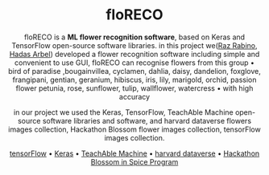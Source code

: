 <div align="center">

# floRECO

floRECO is a **ML flower recognition software**, based on Keras and TensorFlow open-source software libraries.
in this project we([Raz Rabino](https://github.com/RazRabino), [Hadas Arbel](https://github.com/HadasahS)) developed a flower recognition software
including simple and convenient to use GUI, floRECO can recognise flowers from this group • bird of paradise ,bougainvillea, 
cyclamen, dahlia, daisy, dandelion, foxglove, frangipani, gentian, geranium, hibiscus, iris, lily, marigold, orchid, passion flower
petunia, rose, sunflower, tulip, wallflower, watercress • with high accuracy

in our project we used the Keras, TensorFlow, TeachAble Machine open-source software libraries and software,
and harvard dataverse flowers images collection, Hackathon Blossom flower images collection, tensorFlow images collection.

[tensorFlow](https://www.tensorflow.org/) •
[Keras](https://keras.io/) •
[TeachAble Machine](https://teachablemachine.withgoogle.com/) •
[harvard dataverse](https://dataverse.harvard.edu/) •
[Hackathon Blossom in Spice Program](https://spiceprogram.org/)

</div>
